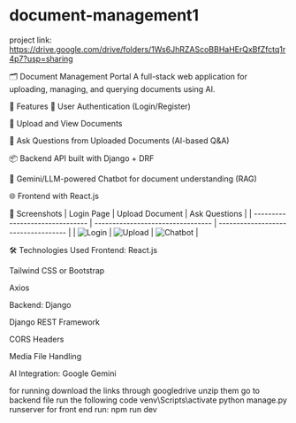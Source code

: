 # document-management1
project link:
https://drive.google.com/drive/folders/1Ws6JhRZAScoBBHaHErQxBfZfctq1r4p7?usp=sharing


🗂️ Document Management Portal
A full-stack web application for uploading, managing, and querying documents using AI.

📌 Features
🔐 User Authentication (Login/Register)

📁 Upload and View Documents

🤖 Ask Questions from Uploaded Documents (AI-based Q&A)

📦 Backend API built with Django + DRF

💬 Gemini/LLM-powered Chatbot for document understanding (RAG)

🌐 Frontend with React.js

📸 Screenshots
| Login Page                      | Upload Document                   | Ask Questions                       |
| ------------------------------- | --------------------------------- | ----------------------------------- |
| ![Login](https://drive.google.com/file/d/1JtMYaM8XF37Lnutmr-jegksV-zsoj_g7/view?usp=sharing) | ![Upload](https://drive.google.com/file/d/1BpRN1ShVUMgbfoH2IvFt4H7GMEA3xqW9/view?usp=drive_link) | ![Chatbot](https://drive.google.com/file/d/1cQJziDZzrFGISVXu78LAKVY901dquj5b/view?usp=sharing) |

🛠️ Technologies Used
Frontend:
React.js

Tailwind CSS or Bootstrap

Axios

Backend:
Django

Django REST Framework

CORS Headers

Media File Handling

AI Integration:
Google Gemini 

for running 
download the links through googledrive unzip them
go to backend file 
run the following code
 venv\Scripts\activate
 python manage.py runserver
for front end 
run:
  npm run dev






